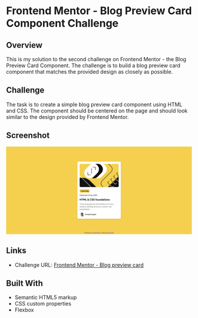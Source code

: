 # Frontend Mentor - Blog Preview Card Component Challenge

## Overview

This is my solution to the second challenge on Frontend Mentor - the Blog Preview Card Component. The challenge is to build a blog preview card component that matches the provided design as closely as possible.

## Challenge

The task is to create a simple blog preview card component using HTML and CSS. The component should be centered on the page and should look similar to the design provided by Frontend Mentor.

## Screenshot

![Blog Preview Card Component](./ScreenShot.png)

## Links

- Challenge URL: [Frontend Mentor - Blog preview card](https://www.frontendmentor.io/challenges/blog-preview-card-ckPaj01IcS)

## Built With

- Semantic HTML5 markup
- CSS custom properties
- Flexbox
